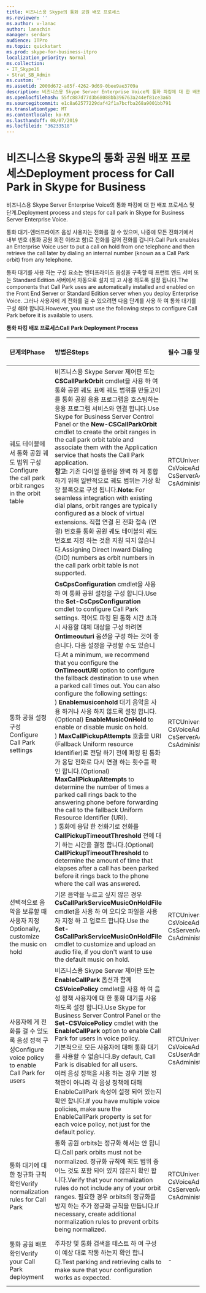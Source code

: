 ```yaml
---
title: 비즈니스용 Skype의 통화 공원 배포 프로세스
ms.reviewer: ''
ms.author: v-lanac
author: lanachin
manager: serdars
audience: ITPro
ms.topic: quickstart
ms.prod: skype-for-business-itpro
localization_priority: Normal
ms.collection:
- IT_Skype16
- Strat_SB_Admin
ms.custom: ''
ms.assetid: 2000d672-a85f-4262-9d69-0bee9ae3709a
description: 비즈니스용 Skype Server Enterprise Voice의 통화 파킹에 대 한 배포 프로세스 및 단계.
ms.openlocfilehash: 55fc887d77d3b68088bb396763a244ef81ce3a6b
ms.sourcegitcommit: e1c8a62577229daf42f1a7bcfba268a9001bb791
ms.translationtype: MT
ms.contentlocale: ko-KR
ms.lasthandoff: 08/07/2019
ms.locfileid: "36233518"
---
```

# <a name="deployment-process-for-call-park-in-skype-for-business"></a><span data-ttu-id="57e5b-103">비즈니스용 Skype의 통화 공원 배포 프로세스</span><span class="sxs-lookup"><span data-stu-id="57e5b-103">Deployment process for Call Park in Skype for Business</span></span>
 
<span data-ttu-id="57e5b-104">비즈니스용 Skype Server Enterprise Voice의 통화 파킹에 대 한 배포 프로세스 및 단계.</span><span class="sxs-lookup"><span data-stu-id="57e5b-104">Deployment process and steps for call park in Skype for Business Server Enterprise Voice.</span></span>
  
<span data-ttu-id="57e5b-105">통화 대기-엔터프라이즈 음성 사용자는 전화를 걸 수 있으며, 나중에 모든 전화기에서 내부 번호 (통화 공원 회전 이라고 함)로 전화를 걸어 전화를 겁니다.</span><span class="sxs-lookup"><span data-stu-id="57e5b-105">Call Park enables an Enterprise Voice user to put a call on hold from one telephone and then retrieve the call later by dialing an internal number (known as a Call Park orbit) from any telephone.</span></span>
  
<span data-ttu-id="57e5b-106">통화 대기를 사용 하는 구성 요소는 엔터프라이즈 음성을 구축할 때 프런트 엔드 서버 또는 Standard Edition 서버에서 자동으로 설치 되 고 사용 하도록 설정 됩니다.</span><span class="sxs-lookup"><span data-stu-id="57e5b-106">The components that Call Park uses are automatically installed and enabled on the Front End Server or Standard Edition server when you deploy Enterprise Voice.</span></span> <span data-ttu-id="57e5b-107">그러나 사용자에 게 전화를 걸 수 있으려면 다음 단계를 사용 하 여 통화 대기를 구성 해야 합니다.</span><span class="sxs-lookup"><span data-stu-id="57e5b-107">However, you must use the following steps to configure Call Park before it is available to users.</span></span> 
  
<span data-ttu-id="57e5b-108">**통화 파킹 배포 프로세스**</span><span class="sxs-lookup"><span data-stu-id="57e5b-108">**Call Park Deployment Process**</span></span>

|<span data-ttu-id="57e5b-109">**단계의**</span><span class="sxs-lookup"><span data-stu-id="57e5b-109">**Phase**</span></span>|<span data-ttu-id="57e5b-110">**방법은**</span><span class="sxs-lookup"><span data-stu-id="57e5b-110">**Steps**</span></span>|<span data-ttu-id="57e5b-111">**필수 그룹 및 역할**</span><span class="sxs-lookup"><span data-stu-id="57e5b-111">**Required groups and roles**</span></span>|<span data-ttu-id="57e5b-112">**배포 설명서**</span><span class="sxs-lookup"><span data-stu-id="57e5b-112">**Deployment documentation**</span></span>|
|:-----|:-----|:-----|:-----|
|<span data-ttu-id="57e5b-113">궤도 테이블에서 통화 공원 궤도 범위 구성</span><span class="sxs-lookup"><span data-stu-id="57e5b-113">Configure the call park orbit ranges in the orbit table</span></span>  <br/> |<span data-ttu-id="57e5b-114">비즈니스용 Skype Server 제어판 또는 **CSCallParkOrbit** cmdlet을 사용 하 여 통화 공원 궤도 표에 궤도 범위를 만들고이를 통화 공원 응용 프로그램을 호스팅하는 응용 프로그램 서비스와 연결 합니다.</span><span class="sxs-lookup"><span data-stu-id="57e5b-114">Use Skype for Business Server Control Panel or the **New-CSCallParkOrbit** cmdlet to create the orbit ranges in the call park orbit table and associate them with the Application service that hosts the Call Park application.</span></span> <br/> <span data-ttu-id="57e5b-115">**참고:** 기존 다이얼 플랜을 완벽 하 게 통합 하기 위해 일반적으로 궤도 범위는 가상 확장 블록으로 구성 됩니다.</span><span class="sxs-lookup"><span data-stu-id="57e5b-115">**Note:** For seamless integration with existing dial plans, orbit ranges are typically configured as a block of virtual extensions.</span></span> <span data-ttu-id="57e5b-116">직접 연결 된 전화 접속 (연결) 번호를 통화 공원 궤도 테이블의 궤도 번호로 지정 하는 것은 지원 되지 않습니다.</span><span class="sxs-lookup"><span data-stu-id="57e5b-116">Assigning Direct Inward Dialing (DID) numbers as orbit numbers in the call park orbit table is not supported.</span></span> <br/> |<span data-ttu-id="57e5b-117">RTCUniversalServerAdmins</span><span class="sxs-lookup"><span data-stu-id="57e5b-117">RTCUniversalServerAdmins</span></span>  <br/> <span data-ttu-id="57e5b-118">CsVoiceAdministrator</span><span class="sxs-lookup"><span data-stu-id="57e5b-118">CsVoiceAdministrator</span></span>  <br/> <span data-ttu-id="57e5b-119">CsServerAdministrator</span><span class="sxs-lookup"><span data-stu-id="57e5b-119">CsServerAdministrator</span></span>  <br/> <span data-ttu-id="57e5b-120">CsAdministrator</span><span class="sxs-lookup"><span data-stu-id="57e5b-120">CsAdministrator</span></span>  <br/> |[<span data-ttu-id="57e5b-121">비즈니스용 Skype에서 통화 공원 궤도 범위 만들기 또는 수정</span><span class="sxs-lookup"><span data-stu-id="57e5b-121">Create or modify a Call Park orbit range in Skype for Business</span></span>](create-or-modify-a-call-park-orbit-range.md) <br/> |
|<span data-ttu-id="57e5b-122">통화 공원 설정 구성</span><span class="sxs-lookup"><span data-stu-id="57e5b-122">Configure Call Park settings</span></span>  <br/> | <span data-ttu-id="57e5b-123">**CsCpsConfiguration** cmdlet을 사용 하 여 통화 공원 설정을 구성 합니다.</span><span class="sxs-lookup"><span data-stu-id="57e5b-123">Use the **Set-CsCpsConfiguration** cmdlet to configure Call Park settings.</span></span> <span data-ttu-id="57e5b-124">적어도 파킹 된 통화 시간 초과 시 사용할 대체 대상을 구성 하려면 **Ontimeouturi** 옵션을 구성 하는 것이 좋습니다. 다음 설정을 구성할 수도 있습니다.</span><span class="sxs-lookup"><span data-stu-id="57e5b-124">At a minimum, we recommend that you configure the **OnTimeoutURI** option to configure the fallback destination to use when a parked call times out. You can also configure the following settings:</span></span> <br/>  <span data-ttu-id="57e5b-125">) **Enablemusiconhold** 대기 음악을 사용 하거나 사용 하지 않도록 설정 합니다.</span><span class="sxs-lookup"><span data-stu-id="57e5b-125">(Optional) **EnableMusicOnHold** to enable or disable music on hold.</span></span> <br/>  <span data-ttu-id="57e5b-126">) **MaxCallPickupAttempts** 호출을 URI (Fallback Uniform resource Identifier)로 전달 하기 전에 파킹 된 통화가 응답 전화로 다시 연결 하는 횟수를 확인 합니다.</span><span class="sxs-lookup"><span data-stu-id="57e5b-126">(Optional) **MaxCallPickupAttempts** to determine the number of times a parked call rings back to the answering phone before forwarding the call to the fallback Uniform Resource Identifier (URI).</span></span> <br/>  <span data-ttu-id="57e5b-127">) 통화에 응답 한 전화기로 전화를 **CallPickupTimeoutThreshold** 전에 대기 하는 시간을 결정 합니다.</span><span class="sxs-lookup"><span data-stu-id="57e5b-127">(Optional) **CallPickupTimeoutThreshold** to determine the amount of time that elapses after a call has been parked before it rings back to the phone where the call was answered.</span></span> <br/> |<span data-ttu-id="57e5b-128">RTCUniversalServerAdmins</span><span class="sxs-lookup"><span data-stu-id="57e5b-128">RTCUniversalServerAdmins</span></span>  <br/> <span data-ttu-id="57e5b-129">CsVoiceAdministrator</span><span class="sxs-lookup"><span data-stu-id="57e5b-129">CsVoiceAdministrator</span></span>  <br/> <span data-ttu-id="57e5b-130">CsServerAdministrator</span><span class="sxs-lookup"><span data-stu-id="57e5b-130">CsServerAdministrator</span></span>  <br/> <span data-ttu-id="57e5b-131">CsAdministrator</span><span class="sxs-lookup"><span data-stu-id="57e5b-131">CsAdministrator</span></span>  <br/> |[<span data-ttu-id="57e5b-132">비즈니스용 Skype에서 통화 공원 설정 구성</span><span class="sxs-lookup"><span data-stu-id="57e5b-132">Configure Call Park settings in Skype for Business</span></span>](configure-call-park-settings.md) <br/> |
|<span data-ttu-id="57e5b-133">선택적으로 음악을 보류할 때 사용자 지정</span><span class="sxs-lookup"><span data-stu-id="57e5b-133">Optionally, customize the music on hold</span></span>  <br/> |<span data-ttu-id="57e5b-134">기본 음악을 누르고 싶지 않은 경우 **CsCallParkServiceMusicOnHoldFile** cmdlet을 사용 하 여 오디오 파일을 사용자 지정 하 고 업로드 합니다.</span><span class="sxs-lookup"><span data-stu-id="57e5b-134">Use the **Set-CsCallParkServiceMusicOnHoldFile** cmdlet to customize and upload an audio file, if you don't want to use the default music on hold.</span></span> <br/> |<span data-ttu-id="57e5b-135">RTCUniversalServerAdmins</span><span class="sxs-lookup"><span data-stu-id="57e5b-135">RTCUniversalServerAdmins</span></span>  <br/> <span data-ttu-id="57e5b-136">CsVoiceAdministrator</span><span class="sxs-lookup"><span data-stu-id="57e5b-136">CsVoiceAdministrator</span></span>  <br/> <span data-ttu-id="57e5b-137">CsServerAdministrator</span><span class="sxs-lookup"><span data-stu-id="57e5b-137">CsServerAdministrator</span></span>  <br/> <span data-ttu-id="57e5b-138">CsAdministrator</span><span class="sxs-lookup"><span data-stu-id="57e5b-138">CsAdministrator</span></span>  <br/> |[<span data-ttu-id="57e5b-139">통화 대기 음악 사용자 지정 (비즈니스용 Skype for Business)</span><span class="sxs-lookup"><span data-stu-id="57e5b-139">Customize Call Park music on hold inSkype for Business</span></span>](customize-call-park-music-on-hold.md) <br/> |
|<span data-ttu-id="57e5b-140">사용자에 게 전화를 걸 수 있도록 음성 정책 구성</span><span class="sxs-lookup"><span data-stu-id="57e5b-140">Configure voice policy to enable Call Park for users</span></span>  <br/> |<span data-ttu-id="57e5b-141">비즈니스용 Skype Server 제어판 또는 **EnableCallPark** 옵션과 함께 **CSVoicePolicy** cmdlet을 사용 하 여 음성 정책 사용자에 대 한 통화 대기를 사용 하도록 설정 합니다.</span><span class="sxs-lookup"><span data-stu-id="57e5b-141">Use Skype for Business Server Control Panel or the **Set-CSVoicePolicy** cmdlet with the **EnableCallPark** option to enable Call Park for users in voice policy.</span></span> <br/> <span data-ttu-id="57e5b-142">기본적으로 모든 사용자에 대해 통화 대기를 사용할 수 없습니다.</span><span class="sxs-lookup"><span data-stu-id="57e5b-142">By default, Call Park is disabled for all users.</span></span>  <br/> <span data-ttu-id="57e5b-143">여러 음성 정책을 사용 하는 경우 기본 정책만이 아니라 각 음성 정책에 대해 EnableCallPark 속성이 설정 되어 있는지 확인 합니다.</span><span class="sxs-lookup"><span data-stu-id="57e5b-143">If you have multiple voice policies, make sure the EnableCallPark property is set for each voice policy, not just for the default policy.</span></span>  <br/> |<span data-ttu-id="57e5b-144">RTCUniversalServerAdmins</span><span class="sxs-lookup"><span data-stu-id="57e5b-144">RTCUniversalServerAdmins</span></span>  <br/> <span data-ttu-id="57e5b-145">CsVoiceAdministrator</span><span class="sxs-lookup"><span data-stu-id="57e5b-145">CsVoiceAdministrator</span></span>  <br/> <span data-ttu-id="57e5b-146">CsUserAdministrator</span><span class="sxs-lookup"><span data-stu-id="57e5b-146">CsUserAdministrator</span></span>  <br/> <span data-ttu-id="57e5b-147">CsAdministrator</span><span class="sxs-lookup"><span data-stu-id="57e5b-147">CsAdministrator</span></span>  <br/> |[<span data-ttu-id="57e5b-148">비즈니스용 Skype에서 사용자에 게 통화 공원 사용</span><span class="sxs-lookup"><span data-stu-id="57e5b-148">Enable Call Park for users in Skype for Business</span></span>](enable-call-park-for-users.md) <br/> |
|<span data-ttu-id="57e5b-149">통화 대기에 대한 정규화 규칙 확인</span><span class="sxs-lookup"><span data-stu-id="57e5b-149">Verify normalization rules for Call Park</span></span>  <br/> |<span data-ttu-id="57e5b-150">통화 공원 orbits는 정규화 해서는 안 됩니다.</span><span class="sxs-lookup"><span data-stu-id="57e5b-150">Call park orbits must not be normalized.</span></span> <span data-ttu-id="57e5b-151">정규화 규칙에 궤도 범위 중 어느 것도 포함 되어 있지 않은지 확인 합니다.</span><span class="sxs-lookup"><span data-stu-id="57e5b-151">Verify that your normalization rules do not include any of your orbit ranges.</span></span> <span data-ttu-id="57e5b-152">필요한 경우 orbits의 정규화를 방지 하는 추가 정규화 규칙을 만듭니다.</span><span class="sxs-lookup"><span data-stu-id="57e5b-152">If necessary, create additional normalization rules to prevent orbits being normalized.</span></span>  <br/> |<span data-ttu-id="57e5b-153">RTCUniversalServerAdmins</span><span class="sxs-lookup"><span data-stu-id="57e5b-153">RTCUniversalServerAdmins</span></span>  <br/> <span data-ttu-id="57e5b-154">CsVoiceAdministrator</span><span class="sxs-lookup"><span data-stu-id="57e5b-154">CsVoiceAdministrator</span></span>  <br/> <span data-ttu-id="57e5b-155">CsServerAdministrator</span><span class="sxs-lookup"><span data-stu-id="57e5b-155">CsServerAdministrator</span></span>  <br/> <span data-ttu-id="57e5b-156">CsAdministrator</span><span class="sxs-lookup"><span data-stu-id="57e5b-156">CsAdministrator</span></span>  <br/> |[<span data-ttu-id="57e5b-157">비즈니스용 Skype에서 통화 공원에 대 한 정규화 규칙 확인</span><span class="sxs-lookup"><span data-stu-id="57e5b-157">Verify normalization rules for Call Park in Skype for Business</span></span>](verify-normalization-rules-for-call-park.md) <br/> |
|<span data-ttu-id="57e5b-158">통화 공원 배포 확인</span><span class="sxs-lookup"><span data-stu-id="57e5b-158">Verify your Call Park deployment</span></span>  <br/> |<span data-ttu-id="57e5b-159">주차장 및 통화 검색을 테스트 하 여 구성이 예상 대로 작동 하는지 확인 합니다.</span><span class="sxs-lookup"><span data-stu-id="57e5b-159">Test parking and retrieving calls to make sure that your configuration works as expected.</span></span>  <br/> |-  <br/> |[<span data-ttu-id="57e5b-160">) 비즈니스용 Skype에서 통화 공원 배포 확인</span><span class="sxs-lookup"><span data-stu-id="57e5b-160">(Optional) Verify Call Park deployment in Skype for Business</span></span>](optional-verify-call-park-deployment.md) <br/> |
   

